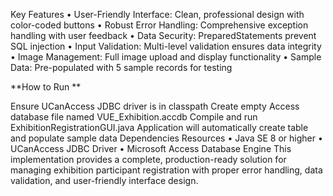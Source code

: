 Key Features • User-Friendly Interface: Clean, professional design with color-coded buttons • Robust Error Handling: Comprehensive exception handling with user feedback • Data Security: PreparedStatements prevent SQL injection • Input Validation: Multi-level validation ensures data integrity • Image Management: Full image upload and display functionality • Sample Data: Pre-populated with 5 sample records for testing

**How to Run **

Ensure UCanAccess JDBC driver is in classpath
Create empty Access database file named VUE_Exhibition.accdb
Compile and run ExhibitionRegistrationGUI.java
Application will automatically create table and populate sample data Dependencies
Resources • Java SE 8 or higher • UCanAccess JDBC Driver • Microsoft Access Database Engine This implementation provides a complete, production-ready solution for managing exhibition participant registration with proper error handling, data validation, and user-friendly interface design.
